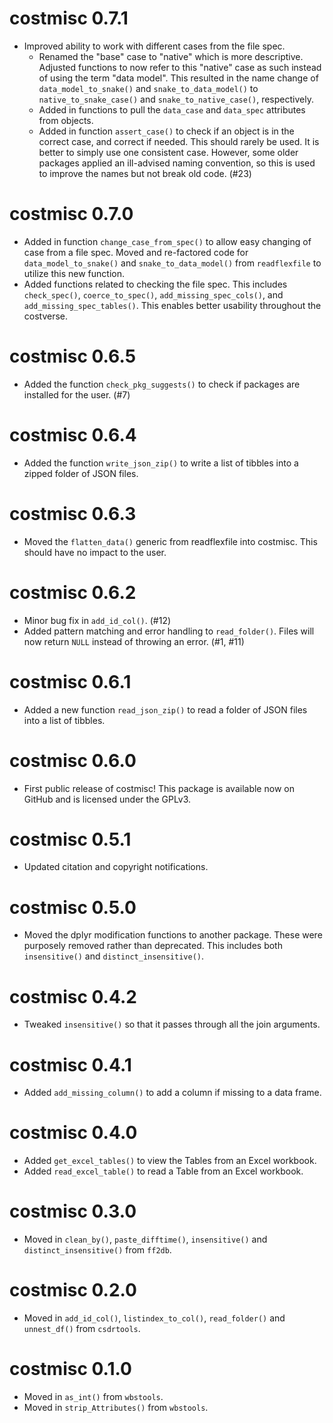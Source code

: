 # costmisc 0.7.1

* Improved ability to work with different cases from the file spec.
  * Renamed the "base" case to "native" which is more descriptive. Adjusted functions to now refer to this "native" case as such instead of using the term "data model". This resulted in the name change of `data_model_to_snake()` and `snake_to_data_model()` to `native_to_snake_case()` and `snake_to_native_case()`, respectively.
  * Added in functions to pull the `data_case` and `data_spec` attributes from objects.
  * Added in function `assert_case()` to check if an object is in the correct case, and correct if needed. This should rarely be used. It is better to simply use one consistent case. However, some older packages applied an ill-advised naming convention, so this is used to improve the names but not break old code. (#23)

# costmisc 0.7.0

* Added in function `change_case_from_spec()` to allow easy changing of case from a file spec. Moved and re-factored code for `data_model_to_snake()` and `snake_to_data_model()` from `readflexfile` to utilize this new function.
* Added functions related to checking the file spec. This includes `check_spec()`, `coerce_to_spec()`, `add_missing_spec_cols()`, and `add_missing_spec_tables()`. This enables better usability throughout the costverse.

# costmisc 0.6.5

* Added the function `check_pkg_suggests()` to check if packages are installed for the user. (#7)

# costmisc 0.6.4

* Added the function `write_json_zip()` to write a list of tibbles into a zipped folder of JSON files.

# costmisc 0.6.3

* Moved the `flatten_data()` generic from readflexfile into costmisc. This should have no impact to the user.

# costmisc 0.6.2

* Minor bug fix in `add_id_col()`. (#12)
* Added pattern matching and error handling to `read_folder()`. Files will now return `NULL` instead of throwing an error. (#1, #11)

# costmisc 0.6.1

* Added a new function `read_json_zip()` to read a folder of JSON files into a list of tibbles.

# costmisc 0.6.0

* First public release of costmisc! This package is available now on GitHub and is licensed under the GPLv3.

# costmisc 0.5.1

* Updated citation and copyright notifications.

# costmisc 0.5.0

* Moved the dplyr modification functions to another package. These were purposely removed rather than deprecated. This includes both `insensitive()` and `distinct_insensitive()`.

# costmisc 0.4.2

* Tweaked `insensitive()` so that it passes through all the join arguments.

# costmisc 0.4.1

* Added `add_missing_column()` to add a column if missing to a data frame.

# costmisc 0.4.0

* Added `get_excel_tables()` to view the Tables from an Excel workbook.
* Added `read_excel_table()` to read a Table from an Excel workbook.

# costmisc 0.3.0

* Moved in `clean_by()`, `paste_difftime()`, `insensitive()` and `distinct_insensitive()` from `ff2db`.

# costmisc 0.2.0

* Moved in `add_id_col()`, `listindex_to_col()`, `read_folder()` and `unnest_df()` from `csdrtools`.

# costmisc 0.1.0

* Moved in `as_int()` from `wbstools`.
* Moved in `strip_Attributes()` from `wbstools`.
